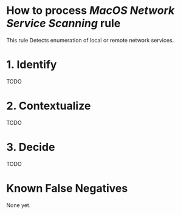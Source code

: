 # How to process *MacOS Network Service Scanning* rule
This rule Detects enumeration of local or remote network services.

# 1. Identify
TODO

# 2. Contextualize
TODO

# 3. Decide
TODO

# Known False Negatives
None yet.
